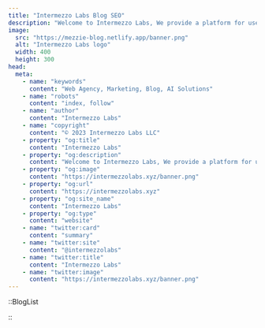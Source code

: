 ```yaml
---
title: "Intermezzo Labs Blog SEO"
description: "Welcome to Intermezzo Labs, We provide a platform for users to create, manage and trade digital assets. These platforms can be used for a variety of purposes, such as gaming, collectibles, and e-commerce. Intermezzo Labs is for anyone who wants to leverage blockchain technology."
image:
  src: "https://mezzie-blog.netlify.app/banner.png"
  alt: "Intermezzo Labs logo"
  width: 400
  height: 300
head:
  meta:
    - name: "keywords"
      content: "Web Agency, Marketing, Blog, AI Solutions"
    - name: "robots"
      content: "index, follow"
    - name: "author"
      content: "Intermezzo Labs"
    - name: "copyright"
      content: "© 2023 Intermezzo Labs LLC"
    - property: "og:title"
      content: "Intermezzo Labs"
    - property: "og:description"
      content: "Welcome to Intermezzo Labs, We provide a platform for users to create, manage and trade digital assets. These platforms can be used for a variety of purposes, such as gaming, collectibles, and e-commerce. Intermezzo Labs is for anyone who wants to leverage blockchain technology."
    - property: "og:image"
      content: "https://intermezzolabs.xyz/banner.png"
    - property: "og:url"
      content: "https://intermezzolabs.xyz"
    - property: "og:site_name"
      content: "Intermezzo Labs"
    - property: "og:type"
      content: "website"
    - name: "twitter:card"
      content: "summary"
    - name: "twitter:site"
      content: "@intermezzolabs"
    - name: "twitter:title"
      content: "Intermezzo Labs"
    - name: "twitter:image"
      content: "https://intermezzolabs.xyz/banner.png"
---
```


::BlogList

::
